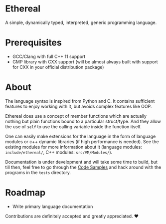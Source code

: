 # Ethereal

A simple, dynamically typed, interpreted, generic programming language.

# Prerequisites

* GCC/Clang with full C++ 11 support
* GMP library with CXX support (will be almost always built with support for CXX in your official distribution package)

# About

The language syntax is inspired from Python and C. It contains sufficient features to enjoy working with it, but avoids complex features like OOP.

Ethereal does use a concept of member functions which are actually nothing but plain functions bound to a particular struct/type. And they allow the use of `self` to use the calling variable inside the function itself.

One can easily make extensions for the language in the form of language modules or c++ dynamic libraries (if high performance is needed). See the existing modules for more information about it (language modules: `include/ethereal/`, C++ modules: `src/VM/Modules/`).

Documentation is under development and will take some time to build, but till then, feel free to go through the [Code Samples](https://github.com/Electrux/Ethereal/blob/master/code_samples.md) and hack around with the programs in the `tests` directory.

# Roadmap

* Write primary language documentation

Contributions are definitely accepted and greatly appreciated. ❤️